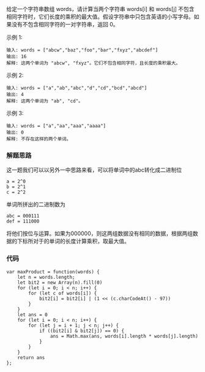 给定一个字符串数组 words，请计算当两个字符串 words[i] 和 words[j] 不包含相同字符时，它们长度的乘积的最大值。假设字符串中只包含英语的小写字母。如果没有不包含相同字符的一对字符串，返回 0。

示例 1:
```
输入: words = ["abcw","baz","foo","bar","fxyz","abcdef"]
输出: 16 
解释: 这两个单词为 "abcw", "fxyz"。它们不包含相同字符，且长度的乘积最大。
```
示例 2:
```
输入: words = ["a","ab","abc","d","cd","bcd","abcd"]
输出: 4 
解释: 这两个单词为 "ab", "cd"。
```
示例 3:
```
输入: words = ["a","aa","aaa","aaaa"]
输出: 0 
解释: 不存在这样的两个单词。
```
### 解题思路
这一题我们可以以另外一中思路来看，可以将单词中的abc转化成二进制位
```
a = 2^0
b = 2^1
c = 2^2
```
单词所拼出的二进制数为
```
abc = 000111
def = 111000
```
将他们按位与运算。如果为000000，则这两组数据没有相同的数据，根据两组数据的下标所对于的单词的长度计算乘积，取最大值。

### 代码
```
var maxProduct = function(words) {
    let n = words.length;
    let bit2 = new Array(n).fill(0)
    for (let i = 0; i < n; i++) {
        for (let c of words[i]) {
            bit2[i] = bit2[i] | (1 << (c.charCodeAt() - 97))
        }
    }
    let ans = 0
    for (let i = 0; i < n; i++) {
        for (let j = i + 1; j < n; j++) {
            if ((bit2[i] & bit2[j]) == 0) {
                ans = Math.max(ans, words[i].length * words[j].length)
            }
        }
    }
    return ans
};
```